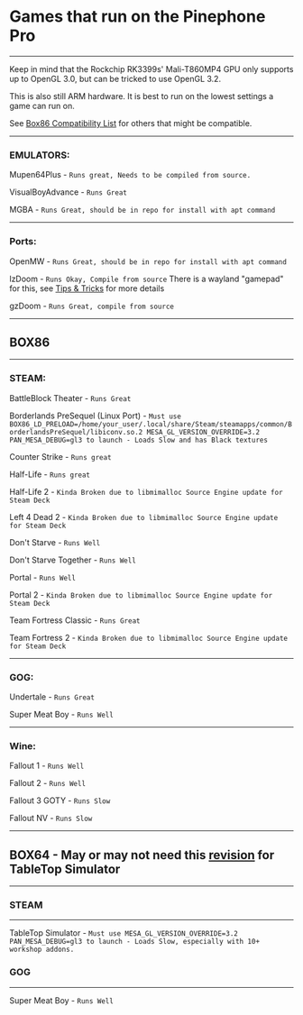 # Games that run on the Pinephone Pro

--------

Keep in mind that the Rockchip RK3399s' Mali-T860MP4 GPU only supports up to OpenGL 3.0, but can be tricked to use OpenGL 3.2.

This is also still ARM hardware. It is best to run on the lowest settings a game can run on.

See [Box86 Compatibility List](https://box86.org/app/) for others that might be compatible.

--------

### EMULATORS:

Mupen64Plus - ```Runs great, Needs to be compiled from source.```

VisualBoyAdvance - ```Runs Great```

MGBA - ```Runs Great, should be in repo for install with apt command```

---

### Ports:

OpenMW - ```Runs Great, should be in repo for install with apt command```

lzDoom - ```Runs Okay, Compile from source``` There is a wayland "gamepad" for this, see [Tips & Tricks](../Docs/tips.md) for more details

gzDoom - ```Runs Great, compile from source```

--------

## BOX86 

--------

### STEAM:

BattleBlock Theater - ```Runs Great```

Borderlands PreSequel (Linux Port) - ```Must use BOX86_LD_PRELOAD=/home/your_user/.local/share/Steam/steamapps/common/BorderlandsPreSequel/libiconv.so.2 MESA_GL_VERSION_OVERRIDE=3.2 PAN_MESA_DEBUG=gl3 to launch - Loads Slow and has Black textures```

Counter Strike - ```Runs great```

Half-Life - ```Runs great```

Half-Life 2 - ```Kinda Broken due to libmimalloc Source Engine update for Steam Deck```

Left 4 Dead 2 - ```Kinda Broken due to libmimalloc Source Engine update for Steam Deck```

Don't Starve - ```Runs Well```

Don't Starve Together - ```Runs Well```

Portal - ```Runs Well```

Portal 2 - ```Kinda Broken due to libmimalloc Source Engine update for Steam Deck```

Team Fortress Classic - ```Runs Great```

Team Fortress 2 - ```Kinda Broken due to libmimalloc Source Engine update for Steam Deck```

----

### GOG:

Undertale - ```Runs Great```

Super Meat Boy - ```Runs Well```

----

### Wine:

Fallout 1 - ```Runs Well``` 

Fallout 2 - ```Runs Well```

Fallout 3 GOTY - ```Runs Slow```

Fallout NV - ```Runs Slow```

------

## BOX64 - May or may not need this [revision](https://github.com/ptitSeb/box64/archive/fbb534917a028aaae2dd6b79900425dbe5617112.zip) for TableTop Simulator

------

### STEAM

---

TableTop Simulator - ```Must use MESA_GL_VERSION_OVERRIDE=3.2 PAN_MESA_DEBUG=gl3 to launch - Loads Slow, especially with 10+ workshop addons.```
 

### GOG

----

Super Meat Boy - ```Runs Well```



